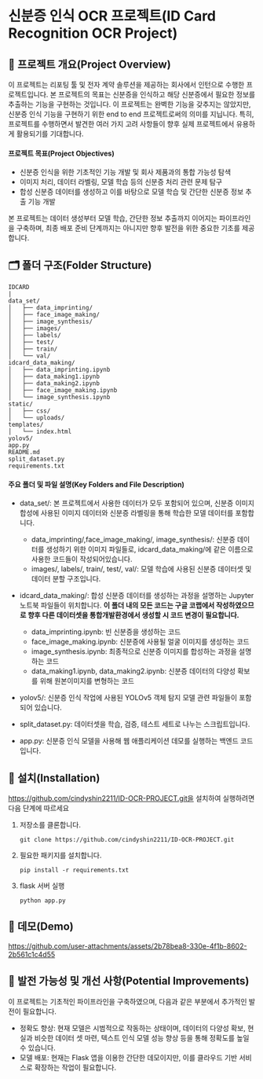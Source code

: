 # 신분증 인식 OCR 프로젝트(ID Card Recognition OCR Project)

## 📝 프로젝트 개요(Project Overview)
이 프로젝트는 리포팅 툴 및 전자 계약 솔루션을 제공하는 회사에서 인턴으로 수행한 프로젝트입니다. 본 프로젝트의 목표는 신분증을 인식하고 해당 신분증에서 필요한 정보를 추출하는 기능을 구현하는 것입니다. 이 프로젝트는 완벽한 기능을 갖추지는 않았지만, 신분증 인식 기능을 구현하기 위한 end to end 프로젝트로써의 의미를 지닙니다. 특히, 프로젝트를 수행하면서 발견한 여러 가지 고려 사항들이 향후 실제 프로젝트에서 유용하게 활용되기를 기대합니다.

#### 프로젝트 목표(Project Objectives)
- 신분증 인식을 위한 기초적인 기능 개발 및 회사 제품과의 통합 가능성 탐색
- 이미지 처리, 데이터 라벨링, 모델 학습 등의 신분증 처리 관련 문제 탐구
- 합성 신분증 데이터를 생성하고 이를 바탕으로 모델 학습 및 간단한 신분증 정보 추출 기능 개발
  
본 프로젝트는 데이터 생성부터 모델 학습, 간단한 정보 추출까지 이어지는 파이프라인을 구축하며, 최종 배포 준비 단계까지는 아니지만 향후 발전을 위한 중요한 기초를 제공합니다.

## 🗂 폴더 구조(Folder Structure)
```
IDCARD
|
data_set/
│   ├── data_imprinting/
│   ├── face_image_making/
│   ├── image_synthesis/
│   ├── images/
│   ├── labels/
│   ├── test/
│   ├── train/
│   └── val/
idcard_data_making/
│   ├── data_imprinting.ipynb
│   ├── data_making1.ipynb
│   ├── data_making2.ipynb
│   ├── face_image_making.ipynb
│   └── image_synthesis.ipynb
static/
│   ├── css/
│   └── uploads/
templates/
│   └── index.html
yolov5/
app.py
README.md
split_dataset.py
requirements.txt
```
#### 주요 폴더 및 파일 설명(Key Folders and File Description)
- data_set/: 본 프로젝트에서 사용한 데이터가 모두 포함되어 있으며, 신분증 이미지 합성에 사용된 이미지 데이터와 신분증 라벨링을 통해 학습한 모델 데이터를 포함합니다.
  - data_imprinting/,face_image_making/, image_synthesis/: 신분증 데이터를 생성하기 위한 이미지 파일들로, idcard_data_making/에 같은 이름으로 사용한 코드들이 작성되어있습니다.
  - images/, labels/, train/, test/, val/: 모델 학습에 사용된 신분증 데이터셋 및 데이터 분할 구조입니다.
- idcard_data_making/: 합성 신분증 데이터를 생성하는 과정을 설명하는 Jupyter 노트북 파일들이 위치합니다. <b>이 폴더 내의 모든 코드는 구글 코랩에서 작성하였으므로 향후 다른 데이터셋을 통합개발환경에서 생성할 시 코드 변경이 필요합니다.</b>
  - data_imprinting.ipynb: 빈 신분증을 생성하는 코드
  - face_image_making.ipynb: 신분증에 사용될 얼굴 이미지를 생성하는 코드
  - image_synthesis.ipynb: 최종적으로 신분증 이미지를 합성하는 과정을 설명하는 코드
  - data_making1.ipynb, data_making2.ipynb: 신분증 데이터의 다양성 확보를 위해 원본이미지를 변형하는 코드
- yolov5/: 신분증 인식 작업에 사용된 YOLOv5 객체 탐지 모델 관련 파일들이 포함되어 있습니다.

- split_dataset.py: 데이터셋을 학습, 검증, 테스트 세트로 나누는 스크립트입니다.

- app.py: 신분증 인식 모델을 사용해 웹 애플리케이션 데모를 실행하는 백엔드 코드입니다.

## 🚀 설치(Installation)
https://github.com/cindyshin2211/ID-OCR-PROJECT.git을 설치하여 실행하려면 다음 단계에 따르세요
1. 저장소를 클론합니다.
   ```
   git clone https://github.com/cindyshin2211/ID-OCR-PROJECT.git
   ```
2. 필요한 패키지를 설치합니다.
   ```
   pip install -r requirements.txt
   ```
3. flask 서버 실행
   ```
   python app.py
   ```
## 🎥 데모(Demo)

https://github.com/user-attachments/assets/2b78bea8-330e-4f1b-8602-2b561c1c4d55

## 🌱 발전 가능성 및 개선 사항(Potential Improvements)
이 프로젝트는 기초적인 파이프라인을 구축하였으며, 다음과 같은 부분에서 추가적인 발전이 필요합니다.

- 정확도 향상: 현재 모델은 시범적으로 작동하는 상태이며, 데이터의 다양성 확보, 현실과 비슷한 데이터 셋 마련, 텍스트 인식 모델 성능 향상 등을 통해 정확도를 높일 수 있습니다.
- 모델 배포: 현재는 Flask 앱을 이용한 간단한 데모이지만, 이를 클라우드 기반 서비스로 확장하는 작업이 필요합니다.


